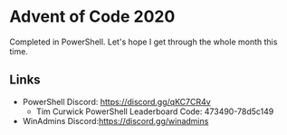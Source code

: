 # Advent of Code 2020

Completed in PowerShell. Let's hope I get through the whole month this time.

## Links

- PowerShell Discord: https://discord.gg/qKC7CR4v
  - Tim Curwick PowerShell Leaderboard Code: 473490-78d5c149
- WinAdmins Discord:https://discord.gg/winadmins